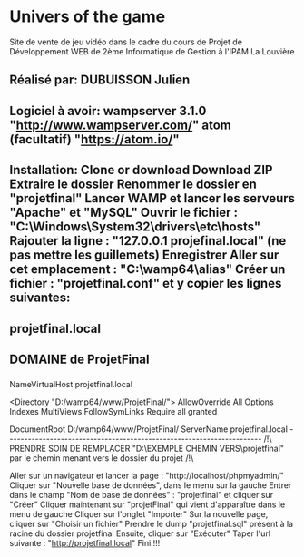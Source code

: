 # Univers of the game
Site de vente de jeu vidéo dans le cadre du cours de Projet de Développement WEB de 2ème Informatique de Gestion à l'IPAM La Louvière

Réalisé par: DUBUISSON Julien
----------------------
Logiciel à avoir:
wampserver 3.1.0 "http://www.wampserver.com/"
atom (facultatif) "https://atom.io/"
-------------
Installation:
Clone or download
Download ZIP
Extraire le dossier
Renommer le dossier en "projetfinal"
Lancer WAMP et lancer les serveurs "Apache" et "MySQL"
Ouvrir le fichier : "C:\Windows\System32\drivers\etc\hosts"
Rajouter la ligne : "127.0.0.1 projefinal.local" (ne pas mettre les guillemets)
Enregistrer
Aller sur cet emplacement : "C:\wamp64\alias"
Créer un fichier : "projetfinal.conf" et y copier les lignes suivantes:
---------------------------------------------------------------------
  #####
  ## projetfinal.local
  ## DOMAINE de ProjetFinal
  #####
  NameVirtualHost projetfinal.local

  <Directory "D:/wamp64/www/ProjetFinal/">
  AllowOverride All
  Options Indexes MultiViews FollowSymLinks
  Require all granted
  </Directory>

  <VirtualHost projetfinal.local>
  DocumentRoot D:/wamp64/www/ProjetFinal/
  ServerName projetfinal.local
  </VirtualHost>
----------------------------------------------------------------------
/!\ PRENDRE SOIN DE REMPLACER "D:\EXEMPLE CHEMIN VERS\projetfinal" par le chemin menant vers le dossier du projet /!\

Aller sur un navigateur et lancer la page : "http://localhost/phpmyadmin/"
Cliquer sur "Nouvelle base de données", dans le menu sur la gauche
Entrer dans le champ "Nom de base de données" : "projetfinal" et cliquer sur "Créer"
Cliquer maintenant sur "projetFinal" qui vient d'apparaître dans le menu de gauche
Cliquer sur l'onglet "Importer"
Sur la nouvelle page, cliquer sur "Choisir un fichier"
Prendre le dump "projetfinal.sql" présent à la racine du dossier projetfinal
Ensuite, cliquer sur "Exécuter"
Taper l'url suivante : "http://projetfinal.local"
Fini !!!
